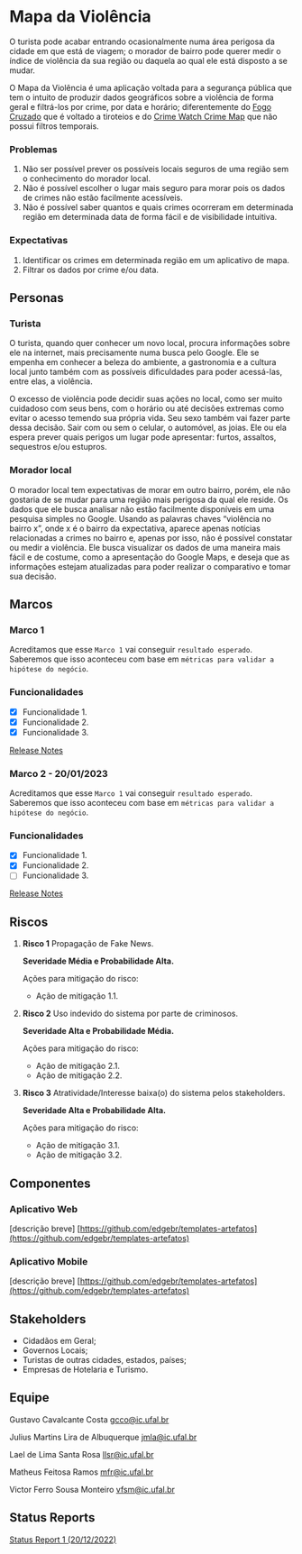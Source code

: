 # Mapa da Violência

O turista pode acabar entrando ocasionalmente numa área perigosa da cidade em que está de viagem; o morador de bairro pode querer medir o índice de violência da sua região ou daquela ao qual ele está disposto a se mudar. 

O Mapa da Violência é uma aplicação voltada para a segurança pública que tem o intuito de produzir dados geográficos sobre a violência de forma geral e filtrá-los por crime, por data e horário; diferentemente do [Fogo Cruzado](https://fogocruzado.org.br/) que é voltado a tiroteios e do [Crime Watch Crime Map](https://play.google.com/store/apps/details?id=com.fullersoftware.crime&hl=pt_BR&gl=US) que não possui filtros temporais.

### Problemas

1. Não ser possível prever os possíveis locais seguros de uma região sem o conhecimento do morador local.
2. Não é possível escolher o lugar mais seguro para morar pois os dados de crimes não estão facilmente acessíveis.
3. Não é possível saber quantos e quais crimes ocorreram em determinada região em determinada data de forma fácil e de visibilidade intuitiva.

### Expectativas

1. Identificar os crimes em determinada região em um aplicativo de mapa.
2. Filtrar os dados por crime e/ou data.

## Personas

### Turista

O turista, quando quer conhecer um novo local, procura informações sobre ele na internet, mais precisamente numa busca pelo Google. Ele se empenha em conhecer a beleza do ambiente, a gastronomia e a cultura local junto também com as possíveis dificuldades para poder acessá-las, entre elas, a violência. 

O excesso de violência pode decidir suas ações no local, como ser muito cuidadoso com seus bens, com o horário ou até decisões extremas como evitar o acesso temendo sua própria vida. Seu sexo também vai fazer parte dessa decisão. Sair com ou sem o celular, o automóvel, as joias. Ele ou ela espera prever quais perigos um lugar pode apresentar: furtos, assaltos, sequestros e/ou estupros.

### Morador local

O morador local tem expectativas de morar em outro bairro, porém, ele não gostaria de se mudar para uma região mais perigosa da qual ele reside. Os dados que ele busca analisar não estão facilmente disponíveis em uma pesquisa simples no Google. Usando as palavras chaves “violência no bairro x”, onde x é o bairro da expectativa, aparece apenas notícias relacionadas a crimes no bairro e, apenas por isso, não é possível constatar ou medir a violência. Ele busca visualizar os dados de uma maneira mais fácil e de costume, como a apresentação do Google Maps, e deseja que as informações estejam atualizadas para poder realizar o comparativo e tomar sua decisão.

## Marcos

### Marco 1

Acreditamos que esse `Marco 1` vai conseguir `resultado esperado`. Saberemos que isso aconteceu com base em `métricas para validar a hipótese do negócio`.

### Funcionalidades

- [x]  Funcionalidade 1.
- [x]  Funcionalidade 2.
- [x]  Funcionalidade 3.

[Release Notes](https://www.notion.so/release_notes_1.md)

### Marco 2 - 20/01/2023

Acreditamos que esse `Marco 1` vai conseguir `resultado esperado`. Saberemos que isso aconteceu com base em `métricas para validar a hipótese do negócio`.

### Funcionalidades

- [x]  Funcionalidade 1.
- [x]  Funcionalidade 2.
- [ ]  Funcionalidade 3.

[Release Notes](https://www.notion.so/release_notes_1.md)

## Riscos

1. **Risco 1** Propagação de Fake News. 
    
    **Severidade Média e Probabilidade Alta.**
    
    Ações para mitigação do risco:
    
    - Ação de mitigação 1.1.
2. **Risco 2** Uso indevido do sistema por parte de criminosos. 

    **Severidade Alta e Probabilidade Média.**
    
    Ações para mitigação do risco:
    
    - Ação de mitigação 2.1.
    - Ação de mitigação 2.2.
3. **Risco 3** Atratividade/Interesse baixa(o) do sistema pelos stakeholders. 

    **Severidade Alta e Probabilidade Alta.**
    
    Ações para mitigação do risco:
    
    - Ação de mitigação 3.1.
    - Ação de mitigação 3.2.

## Componentes

### Aplicativo Web

[descrição breve]
[https://github.com/edgebr/templates-artefatos](https://github.com/edgebr/templates-artefatos)

### Aplicativo Mobile

[descrição breve]
[https://github.com/edgebr/templates-artefatos](https://github.com/edgebr/templates-artefatos)

## Stakeholders

- Cidadãos em Geral;
- Governos Locais;
- Turistas de outras cidades, estados, países;
- Empresas de Hotelaria e Turismo.

## Equipe

Gustavo Cavalcante Costa
[gcco@ic.ufal.br](mailto:gcco@ic.ufal.br)

Julius Martins Lira de Albuquerque
[jmla@ic.ufal.br](mailto:jmla@ic.ufal.br)

Lael de Lima Santa Rosa
[llsr@ic.ufal.br](mailto:llsr@ic.ufal.br)

Matheus Feitosa Ramos
[mfr@ic.ufal.br](mailto:mfr@ic.ufal.br)

Victor Ferro Sousa Monteiro
[vfsm@ic.ufal.br](mailto:vfsm@ic.ufal.br)

## Status Reports

[Status Report 1 (20/12/2022)](https://www.notion.so/status_report_1.md)

